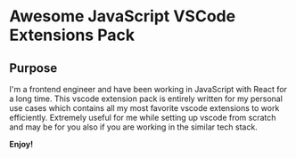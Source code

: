 # Awesome JavaScript VSCode Extensions Pack

## Purpose

I'm a frontend engineer and have been working in JavaScript with React for a long time. This vscode extension pack is entirely
written for my personal use cases which contains all my most favorite vscode extensions to work efficiently. Extremely useful for me while setting up vscode from scratch and may be for you also if you are working in the similar tech stack.

**Enjoy!**

